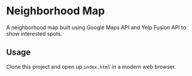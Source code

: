 # Neighborhood Map
A neighborhood map built using Google Maps API and Yelp Fusion API to show interested spots.
## Usage
Clone this project and open up `index.html` in a modern web browser.

